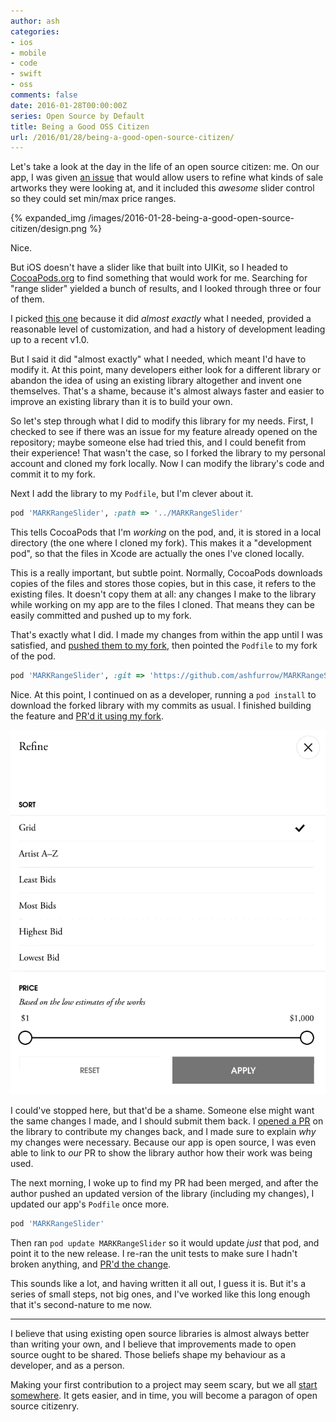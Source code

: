 ```yaml
---
author: ash
categories:
- ios
- mobile
- code
- swift
- oss
comments: false
date: 2016-01-28T00:00:00Z
series: Open Source by Default
title: Being a Good OSS Citizen
url: /2016/01/28/being-a-good-open-source-citizen/
---
```


Let's take a look at the day in the life of an open source citizen: me. On our app, I was given [an issue](https://github.com/artsy/eigen/issues/971) that would allow users to refine what kinds of sale artworks they were looking at, and it included this _awesome_ slider control so they could set min/max price ranges.

<!--more-->

{% expanded_img /images/2016-01-28-being-a-good-open-source-citizen/design.png %}

Nice.

But iOS doesn't have a slider like that built into UIKit, so I headed to [CocoaPods.org](https://cocoapods.org) to find something that would work for me. Searching for "range slider" yielded a bunch of results, and I looked through three or four of them.

I picked [this one](https://cocoapods.org/pods/MARKRangeSlider) because it did _almost exactly_ what I needed, provided a reasonable level of customization, and had a history of development leading up to a recent v1.0.

But I said it did "almost exactly" what I needed, which meant I'd have to modify it. At this point, many developers either look for a different library or abandon the idea of using an existing library altogether and invent one themselves. That's a shame, because it's almost always faster and easier to improve an existing library than it is to build your own.

So let's step through what I did to modify this library for my needs. First, I checked to see if there was an issue for my feature already opened on the repository; maybe someone else had tried this, and I could benefit from their experience! That wasn't the case, so I forked the library to my personal account and cloned my fork locally. Now I can modify the library's code and commit it to my fork.

Next I add the library to my `Podfile`, but I'm clever about it.

```rb
pod 'MARKRangeSlider', :path => '../MARKRangeSlider'
```

This tells CocoaPods that I'm _working_ on the pod, and, it is stored in a local directory (the one where I cloned my fork). This makes it a "development pod", so that the files in Xcode are actually the ones I've cloned locally.

This is a really important, but subtle point. Normally, CocoaPods downloads copies of the files and stores those copies, but in this case, it refers to the existing files. It doesn't copy them at all: any changes I make to the library while working on my app are to the files I cloned. That means they can be easily committed and pushed up to my fork.

That's exactly what I did. I made my changes from within the app until I was satisfied, and [pushed them to my fork](https://github.com/ashfurrow/MARKRangeSlider/commit/aefbeb181b62c8c257a7d0ada1e75834489b1909), then pointed the `Podfile` to my fork of the pod.

```rb
pod 'MARKRangeSlider', :git => 'https://github.com/ashfurrow/MARKRangeSlider.git'
```

Nice. At this point, I continued on as a developer, running a `pod install` to download the forked library with my commits as usual. I finished building the feature and [PR'd it using my fork](https://github.com/artsy/eigen/pull/1075).

![](/images/2016-01-28-being-a-good-open-source-citizen/done.gif)

I could've stopped here, but that'd be a shame. Someone else might want the same changes I made, and I should submit them back. I [opened a PR](https://github.com/vadymmarkov/MARKRangeSlider/pull/22) on the library to contribute my changes back, and I made sure to explain _why_ my changes were necessary. Because our app is open source, I was even able to link to _our_ PR to show the library author how their work was being used.

The next morning, I woke up to find my PR had been merged, and after the author pushed an updated version of the library (including my changes), I updated our app's `Podfile` once more.

```rb
pod 'MARKRangeSlider'
```

Then ran `pod update MARKRangeSlider` so it would update _just_ that pod, and point it to the new release. I re-ran the unit tests to make sure I hadn't broken anything, and [PR'd the change](https://github.com/artsy/eigen/pull/1077).

This sounds like a lot, and having written it all out, I guess it is. But it's a series of small steps, not big ones, and I've worked like this long enough that it's second-nature to me now.

---

I believe that using existing open source libraries is almost always better than writing your own, and I believe that improvements made to open source ought to be shared. Those beliefs shape my behaviour as a developer, and as a person.

Making your first contribution to a project may seem scary, but we all [start somewhere](https://github.com/B-Sides/ELCSlider/pull/1). It gets easier, and in time, you will become a paragon of open source citizenry.
